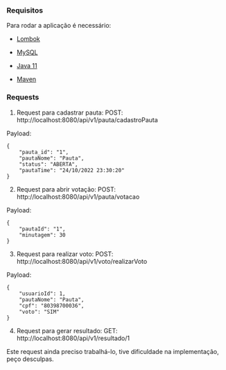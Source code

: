### Requisitos
Para rodar a aplicação é necessário:
* [Lombok](https://projectlombok.org/download)

* [MySQL](https://www.mysql.com/)

* [Java 11](https://www.oracle.com/java/technologies/javase/jdk11-archive-downloads.html)

* [Maven](https://maven.apache.org/download.cgi)

### Requests

1) Request para cadastrar pauta:
POST: http://localhost:8080/api/v1/pauta/cadastroPauta

Payload:
```
{
    "pauta_id": "1",
    "pautaNome": "Pauta",
    "status": "ABERTA",
    "pautaTime": "24/10/2022 23:30:20"
}
```

2) Request para abrir votação:
POST: http://localhost:8080/api/v1/pauta/votacao

Payload:
```
{
    "pautaId": "1",
    "minutagem": 30
}
```

3) Request para realizar voto:
POST: http://localhost:8080/api/v1/voto/realizarVoto

Payload:
```
{
    "usuarioId": 1,
    "pautaNome": "Pauta",
    "cpf": "80398700036",
    "voto": "SIM"
}
```

4) Request para gerar resultado:
GET: http://localhost:8080/api/v1/resultado/1

Este request ainda preciso trabalhá-lo, tive dificuldade na implementação, peço desculpas.